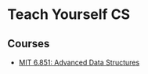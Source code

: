 # Teach Yourself CS 

## Courses 
* [MIT 6.851: Advanced Data Structures](https://courses.csail.mit.edu/6.851)
